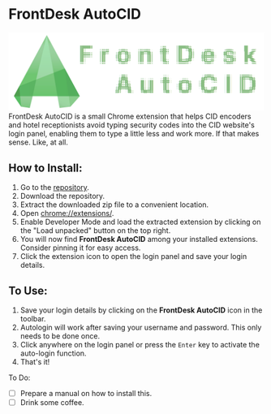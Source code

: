 # FrontDesk AutoCID
![banner.png](assets/img/banner.png) 
FrontDesk AutoCID is a small Chrome extension that helps CID encoders and hotel receptionists avoid typing security codes into the CID website's login panel, enabling them to type a little less and work more. If that makes sense. Like, at all.


## How to Install:
1. Go to the [repository](https://github.com/knznsmn/autocid). 
2. Download the repository. 
3. Extract the downloaded zip file to a convenient location. 
4. Open [chrome://extensions/](chrome://extensions/). 
5. Enable Developer Mode and load the extracted extension by clicking on the "Load unpacked" button on the top right. 
6. You will now find **FrontDesk AutoCID** among your installed extensions. Consider pinning it for easy access. 
7. Click the extension icon to open the login panel and save your login details.

## To Use:
1. Save your login details by clicking on the **FrontDesk AutoCID** icon in the toolbar. 
2. Autologin will work after saving your username and password. This only needs to be done once. 
3. Click anywhere on the login panel or press the `Enter` key to activate the auto-login function. 
4. That's it!



To Do:

- [ ] Prepare a manual on how to install this.
- [ ] Drink some coffee.
